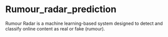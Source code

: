 # Rumour_radar_prediction
Rumour Radar is a machine learning-based system designed to detect and classify online content as real or fake (rumour). 
